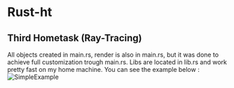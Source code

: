# Rust-ht
## Third Hometask (Ray-Tracing)
All objects created in main.rs, render is also in main.rs, but it was done to achieve full customization trough main.rs. Libs are located in lib.rs and work pretty fast on my home machine. You can see the example below :
![SimpleExample](/HighResResult.jpg)
